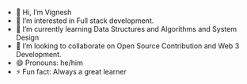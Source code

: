 - 👋 Hi, I’m Vignesh
- 👀 I’m interested in Full stack development.
- 🌱 I’m currently learning Data Structures and Algorithms and System Design
- 💞️ I’m looking to collaborate on Open Source Contribution and Web 3 Development.
- 😄 Pronouns: he/him
- ⚡ Fun fact: Always a great learner

<!---
coffee-loves-code-2003/coffee-loves-code-2003 is a ✨ special ✨ repository because its `README.md` (this file) appears on your GitHub profile.
You can click the Preview link to take a look at your changes.
--->
